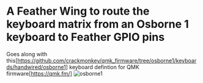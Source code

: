 # A Feather Wing to route the keyboard matrix from an Osborne 1 keyboard to Feather GPIO pins 
Goes along with this[https://github.com/crackmonkey/qmk_firmware/tree/osborne1/keyboards/handwired/osborne1] keyboard defintion for QMK firmware[https://qmk.fm/] 
![osborne1](https://i.imgur.com/221nQ5E.jpeg)

